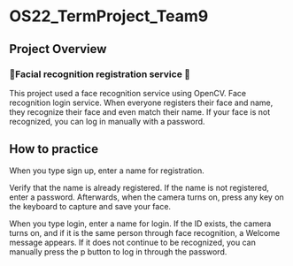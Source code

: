 # OS22_TermProject_Team9
## Project Overview
### 🐥Facial recognition registration service 🐥
This project used a face recognition service using OpenCV. Face recognition login service. When everyone registers their face and name, they recognize their face and even match their name. If your face is not recognized, you can log in manually with a password.


## How to practice
When you type sign up, enter a name for registration.

Verify that the name is already registered.
If the name is not registered, enter a password.
Afterwards, when the camera turns on, press any key on the keyboard to capture and save your face.

When you type login, enter a name for login.
If the ID exists, the camera turns on, and if it is the same person through face recognition, a Welcome message appears.
If it does not continue to be recognized, you can manually press the p button to log in through the password.
